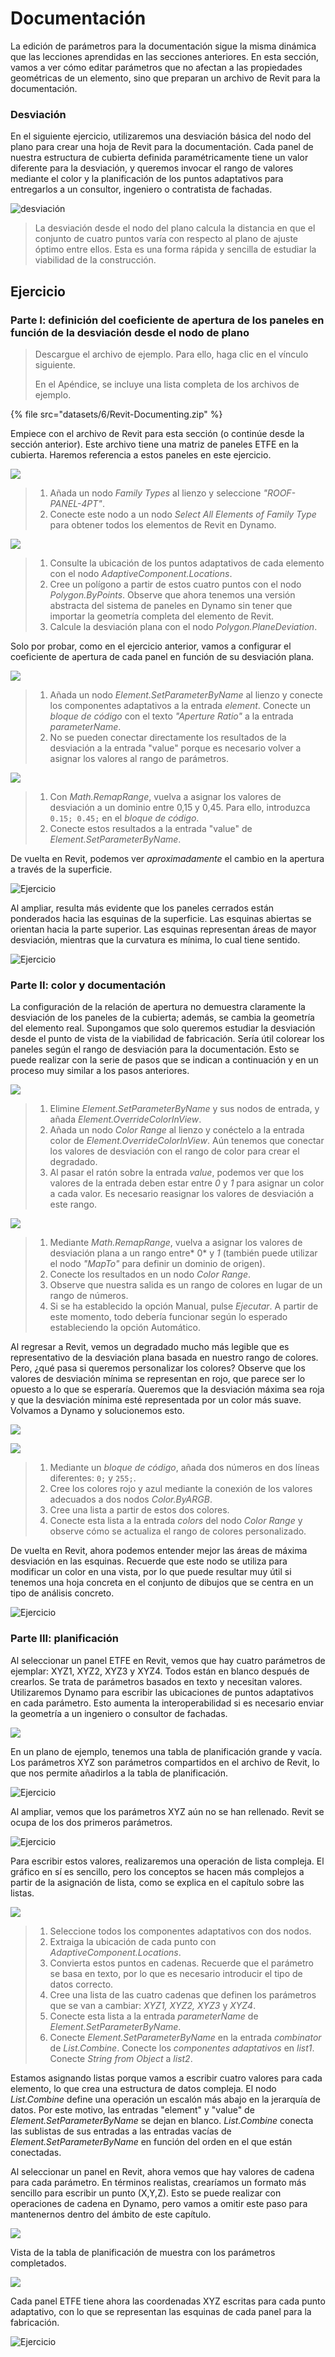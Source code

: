 # Documentación

La edición de parámetros para la documentación sigue la misma dinámica que las lecciones aprendidas en las secciones anteriores. En esta sección, vamos a ver cómo editar parámetros que no afectan a las propiedades geométricas de un elemento, sino que preparan un archivo de Revit para la documentación.

### Desviación

En el siguiente ejercicio, utilizaremos una desviación básica del nodo del plano para crear una hoja de Revit para la documentación. Cada panel de nuestra estructura de cubierta definida paramétricamente tiene un valor diferente para la desviación, y queremos invocar el rango de valores mediante el color y la planificación de los puntos adaptativos para entregarlos a un consultor, ingeniero o contratista de fachadas.

![desviación](images/6/deviation.jpg)

> La desviación desde el nodo del plano calcula la distancia en que el conjunto de cuatro puntos varía con respecto al plano de ajuste óptimo entre ellos. Esta es una forma rápida y sencilla de estudiar la viabilidad de la construcción.

## Ejercicio

### Parte I: definición del coeficiente de apertura de los paneles en función de la desviación desde el nodo de plano

> Descargue el archivo de ejemplo. Para ello, haga clic en el vínculo siguiente.
>
> En el Apéndice, se incluye una lista completa de los archivos de ejemplo.

{% file src="datasets/6/Revit-Documenting.zip" %}

Empiece con el archivo de Revit para esta sección (o continúe desde la sección anterior). Este archivo tiene una matriz de paneles ETFE en la cubierta. Haremos referencia a estos paneles en este ejercicio.

![](images/6/documenting-exerciseI-01.jpg)

> 1. Añada un nodo _Family Types_ al lienzo y seleccione _"ROOF-PANEL-4PT"_.
> 2. Conecte este nodo a un nodo _Select All Elements of Family Type_ para obtener todos los elementos de Revit en Dynamo.

![](images/6/documenting-exerciseI-02.jpg)

> 1. Consulte la ubicación de los puntos adaptativos de cada elemento con el nodo _AdaptiveComponent.Locations_.
> 2. Cree un polígono a partir de estos cuatro puntos con el nodo _Polygon.ByPoints_. Observe que ahora tenemos una versión abstracta del sistema de paneles en Dynamo sin tener que importar la geometría completa del elemento de Revit.
> 3. Calcule la desviación plana con el nodo _Polygon.PlaneDeviation_.

Solo por probar, como en el ejercicio anterior, vamos a configurar el coeficiente de apertura de cada panel en función de su desviación plana.

![](images/6/documenting-exerciseI-03.jpg)

> 1. Añada un nodo _Element.SetParameterByName_ al lienzo y conecte los componentes adaptativos a la entrada _element_. Conecte un _bloque de código_ con el texto _"Aperture Ratio"_ a la entrada _parameterName_.
> 2. No se pueden conectar directamente los resultados de la desviación a la entrada "value" porque es necesario volver a asignar los valores al rango de parámetros.

![](images/6/documenting-exerciseI-04.jpg)

> 1. Con _Math.RemapRange_, vuelva a asignar los valores de desviación a un dominio entre 0,15 y 0,45\. Para ello, introduzca `0.15; 0.45;` en el _bloque de código_.
> 2. Conecte estos resultados a la entrada "value" de _Element.SetParameterByName_.

De vuelta en Revit, podemos ver _aproximadamente_ el cambio en la apertura a través de la superficie.

![Ejercicio](images/6/13.jpg)

Al ampliar, resulta más evidente que los paneles cerrados están ponderados hacia las esquinas de la superficie. Las esquinas abiertas se orientan hacia la parte superior. Las esquinas representan áreas de mayor desviación, mientras que la curvatura es mínima, lo cual tiene sentido.

![Ejercicio](images/6/13a.jpg)

### Parte II: color y documentación

La configuración de la relación de apertura no demuestra claramente la desviación de los paneles de la cubierta; además, se cambia la geometría del elemento real. Supongamos que solo queremos estudiar la desviación desde el punto de vista de la viabilidad de fabricación. Sería útil colorear los paneles según el rango de desviación para la documentación. Esto se puede realizar con la serie de pasos que se indican a continuación y en un proceso muy similar a los pasos anteriores.

![](images/6/documenting-exerciseII-01.jpg)

> 1. Elimine _Element.SetParameterByName_ y sus nodos de entrada, y añada _Element.OverrideColorInView_.
> 2. Añada un nodo _Color Range_ al lienzo y conéctelo a la entrada color de _Element.OverrideColorInView_. Aún tenemos que conectar los valores de desviación con el rango de color para crear el degradado.
> 3. Al pasar el ratón sobre la entrada _value_, podemos ver que los valores de la entrada deben estar entre _0_ y _1_ para asignar un color a cada valor. Es necesario reasignar los valores de desviación a este rango.

![](images/6/documenting-exerciseII-02.jpg)

> 1. Mediante _Math.RemapRange_, vuelva a asignar los valores de desviación plana a un rango entre* 0* y _1_ (también puede utilizar el nodo _"MapTo"_ para definir un dominio de origen).
> 2. Conecte los resultados en un nodo _Color Range_.
> 3. Observe que nuestra salida es un rango de colores en lugar de un rango de números.
> 4. Si se ha establecido la opción Manual, pulse _Ejecutar_. A partir de este momento, todo debería funcionar según lo esperado estableciendo la opción Automático.

Al regresar a Revit, vemos un degradado mucho más legible que es representativo de la desviación plana basada en nuestro rango de colores. Pero, ¿qué pasa si queremos personalizar los colores? Observe que los valores de desviación mínima se representan en rojo, que parece ser lo opuesto a lo que se esperaría. Queremos que la desviación máxima sea roja y que la desviación mínima esté representada por un color más suave. Volvamos a Dynamo y solucionemos esto.

![](images/6/09.jpg)

![](images/6/documenting-exerciseII-04.jpg)

> 1. Mediante un _bloque de código_, añada dos números en dos líneas diferentes: `0;` y `255;`.
> 2. Cree los colores rojo y azul mediante la conexión de los valores adecuados a dos nodos _Color.ByARGB_.
> 3. Cree una lista a partir de estos dos colores.
> 4. Conecte esta lista a la entrada _colors_ del nodo _Color Range_ y observe cómo se actualiza el rango de colores personalizado.

De vuelta en Revit, ahora podemos entender mejor las áreas de máxima desviación en las esquinas. Recuerde que este nodo se utiliza para modificar un color en una vista, por lo que puede resultar muy útil si tenemos una hoja concreta en el conjunto de dibujos que se centra en un tipo de análisis concreto.

![Ejercicio](images/6/07(6).jpg)

### Parte III: planificación

Al seleccionar un panel ETFE en Revit, vemos que hay cuatro parámetros de ejemplar: XYZ1, XYZ2, XYZ3 y XYZ4. Todos están en blanco después de crearlos. Se trata de parámetros basados en texto y necesitan valores. Utilizaremos Dynamo para escribir las ubicaciones de puntos adaptativos en cada parámetro. Esto aumenta la interoperabilidad si es necesario enviar la geometría a un ingeniero o consultor de fachadas.

![](images/6/documenting-exerciseIII-01.jpg)

En un plano de ejemplo, tenemos una tabla de planificación grande y vacía. Los parámetros XYZ son parámetros compartidos en el archivo de Revit, lo que nos permite añadirlos a la tabla de planificación.

![Ejercicio](images/6/03(8).jpg)

Al ampliar, vemos que los parámetros XYZ aún no se han rellenado. Revit se ocupa de los dos primeros parámetros.

![Ejercicio](images/6/02(9).jpg)

Para escribir estos valores, realizaremos una operación de lista compleja. El gráfico en sí es sencillo, pero los conceptos se hacen más complejos a partir de la asignación de lista, como se explica en el capítulo sobre las listas.

![](images/6/documenting-exerciseIII-04.jpg)

> 1. Seleccione todos los componentes adaptativos con dos nodos.
> 2. Extraiga la ubicación de cada punto con _AdaptiveComponent.Locations_.
> 3. Convierta estos puntos en cadenas. Recuerde que el parámetro se basa en texto, por lo que es necesario introducir el tipo de datos correcto.
> 4. Cree una lista de las cuatro cadenas que definen los parámetros que se van a cambiar: _XYZ1, XYZ2, XYZ3_ y _XYZ4_.
> 5. Conecte esta lista a la entrada _parameterName_ de _Element.SetParameterByName_.
> 6. Conecte _Element.SetParameterByName_ en la entrada _combinator_ de _List.Combine_. Conecte los _componentes adaptativos_ en _list1_. Conecte _String from Object_ a _list2_.

Estamos asignando listas porque vamos a escribir cuatro valores para cada elemento, lo que crea una estructura de datos compleja. El nodo _List.Combine_ define una operación un escalón más abajo en la jerarquía de datos. Por este motivo, las entradas "element" y "value" de _Element.SetParameterByName_ se dejan en blanco. _List.Combine_ conecta las sublistas de sus entradas a las entradas vacías de _Element.SetParameterByName_ en función del orden en el que están conectadas.

Al seleccionar un panel en Revit, ahora vemos que hay valores de cadena para cada parámetro. En términos realistas, crearíamos un formato más sencillo para escribir un punto (X,Y,Z). Esto se puede realizar con operaciones de cadena en Dynamo, pero vamos a omitir este paso para mantenernos dentro del ámbito de este capítulo.

![](../.gitbook/assets/04(5).jpg)

Vista de la tabla de planificación de muestra con los parámetros completados.

![](../.gitbook/assets/01(9).jpg)

Cada panel ETFE tiene ahora las coordenadas XYZ escritas para cada punto adaptativo, con lo que se representan las esquinas de cada panel para la fabricación.

![Ejercicio](../.gitbook/assets/00(8).jpg)
